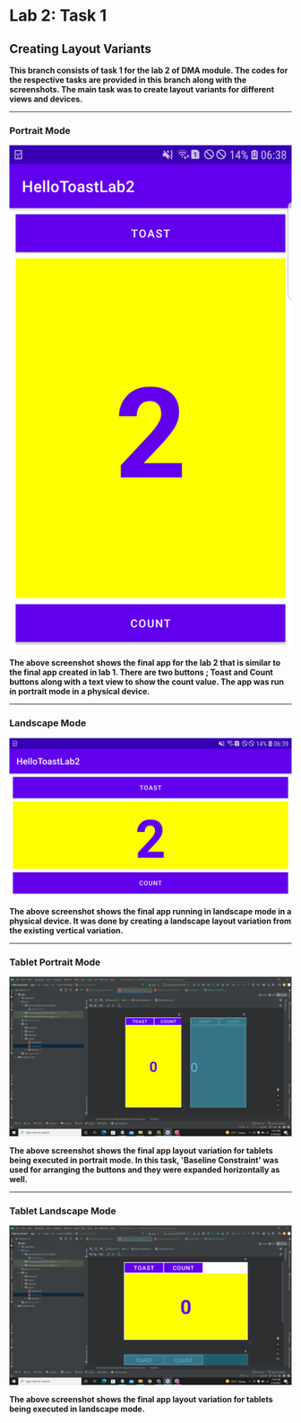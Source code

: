 # Lab 2: Task 1

## Creating Layout Variants

**This branch consists of task 1 for the lab 2 of DMA module. The codes for the respective tasks are provided in this branch along
with the screenshots. The main task was to create layout variants for different views and devices.**

---

### Portrait Mode

![alt](SS/PortraitView.png)

**The above screenshot shows the final app for the lab 2 that is similar to the final app created in lab 1. There are two buttons
; Toast and Count buttons along with a text view to show the count value. The app was run in portrait mode in a physical
device.**

--- 

### Landscape Mode

![alt](SS/LandscapeView.png)

**The above screenshot shows the final app running in landscape mode in a physical device. It was done by creating a landscape 
layout variation from the existing vertical variation.**

--- 

### Tablet Portrait Mode

![alt](SS/TabletPortrait.png)

**The above screenshot shows the final app layout variation for tablets being executed in portrait mode. In this task, 'Baseline
Constraint' was used for arranging the buttons and they were expanded horizontally as well.**

--- 

### Tablet Landscape Mode

![alt](SS/TabletLandscape.png)

**The above screenshot shows the final app layout variation for tablets being executed in landscape mode.**
